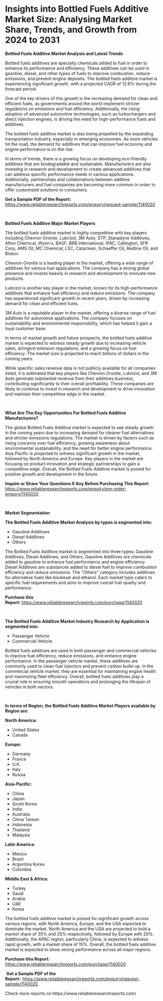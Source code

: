 <p><h1>Insights into Bottled Fuels Additive Market Size: Analysing Market Share, Trends, and Growth from 2024 to 2031</h1></p><p><strong>Bottled Fuels Additive Market Analysis and Latest Trends</strong></p>
<p><p>Bottled fuels additives are specialty chemicals added to fuel in order to enhance its performance and efficiency. These additives can be used in gasoline, diesel, and other types of fuels to improve combustion, reduce emissions, and prevent engine deposits. The bottled fuels additive market is experiencing significant growth, with a projected CAGR of 12.6% during the forecast period.</p><p>One of the key drivers of this growth is the increasing demand for clean and efficient fuels, as governments around the world implement stricter regulations on emissions and fuel efficiency. Additionally, the rising adoption of advanced automotive technologies, such as turbochargers and direct injection engines, is driving the need for high-performance fuels and additives.</p><p>The bottled fuels additive market is also being propelled by the expanding transportation industry, especially in emerging economies. As more vehicles hit the road, the demand for additives that can improve fuel economy and engine performance is on the rise.</p><p>In terms of trends, there is a growing focus on developing eco-friendly additives that are biodegradable and sustainable. Manufacturers are also investing in research and development to create advanced additives that can address specific performance needs in various applications. Additionally, partnerships and collaborations between additive manufacturers and fuel companies are becoming more common in order to offer customized solutions to consumers.</p></p>
<p><strong>Get a Sample PDF of the Report:&nbsp;</strong> <a href="https://www.reliableresearchreports.com/enquiry/request-sample/1140020">https://www.reliableresearchreports.com/enquiry/request-sample/1140020</a></p>
<p>&nbsp;</p>
<p><strong>Bottled Fuels Additive Major Market Players</strong></p>
<p><p>The bottled fuels additive market is highly competitive with key players including Chevron Oronite, Lubrizol, 3M Auto, STP, Stanadyne Additives, Afton Chemical, Wynn's, BASF, BRB International, IPAC, Callington, SFR Corp, AMS Oil, MC Chemical, LSC, Cataclean, Schaeffer Oil, Redline Oil, and Biobor.</p><p>Chevron Oronite is a leading player in the market, offering a wide range of additives for various fuel applications. The company has a strong global presence and invests heavily in research and development to innovate new products. </p><p>Lubrizol is another key player in the market, known for its high-performance additives that enhance fuel efficiency and reduce emissions. The company has experienced significant growth in recent years, driven by increasing demand for clean and efficient fuels.</p><p>3M Auto is a reputable player in the market, offering a diverse range of fuel additives for automotive applications. The company focuses on sustainability and environmental responsibility, which has helped it gain a loyal customer base.</p><p>In terms of market growth and future prospects, the bottled fuels additive market is expected to witness steady growth due to increasing vehicle sales, stringent emission regulations, and a growing focus on fuel efficiency. The market size is projected to reach billions of dollars in the coming years.</p><p>While specific sales revenue data is not publicly available for all companies listed, it is estimated that key players like Chevron Oronite, Lubrizol, and 3M Auto generate substantial revenue from their additives business, contributing significantly to their overall profitability. These companies are likely to continue to invest in research and development to drive innovation and maintain their competitive edge in the market.</p></p>
<p>&nbsp;</p>
<p><strong>What Are The Key Opportunities For Bottled Fuels Additive Manufacturers?</strong></p>
<p><p>The global Bottled Fuels Additive market is expected to see steady growth in the coming years due to increasing demand for cleaner fuel alternatives and stricter emissions regulations. The market is driven by factors such as rising concerns over fuel efficiency, growing awareness about environmental sustainability, and the need for better engine performance. Asia Pacific is projected to witness significant growth in the market, followed by North America and Europe. Key players in the market are focusing on product innovation and strategic partnerships to gain a competitive edge. Overall, the Bottled Fuels Additive market is poised for positive growth and development in the future.</p></p>
<p><strong>Inquire or Share Your Questions If Any Before Purchasing This Report:</strong> <a href="https://www.reliableresearchreports.com/enquiry/pre-order-enquiry/1140020">https://www.reliableresearchreports.com/enquiry/pre-order-enquiry/1140020</a></p>
<p>&nbsp;</p>
<p><strong>Market Segmentation</strong></p>
<p><strong>The Bottled Fuels Additive Market Analysis by types is segmented into:</strong></p>
<p><ul><li>Gasoline Additives</li><li>Diesel Additives</li><li>Others</li></ul></p>
<p><p>The Bottled Fuels Additive market is segmented into three types: Gasoline Additives, Diesel Additives, and Others. Gasoline Additives are chemicals added to gasoline to enhance fuel performance and engine efficiency. Diesel Additives are substances added to diesel fuel to improve combustion efficiency and reduce emissions. The "Others" category includes additives for alternative fuels like biodiesel and ethanol. Each market type caters to specific fuel requirements and aims to improve overall fuel quality and performance.</p></p>
<p><strong>Purchase this Report:&nbsp;</strong><a href="https://www.reliableresearchreports.com/purchase/1140020">https://www.reliableresearchreports.com/purchase/1140020</a></p>
<p>&nbsp;</p>
<p><strong>The Bottled Fuels Additive Market Industry Research by Application is segmented into:</strong></p>
<p><ul><li>Passenger Vehicle</li><li>Commercial Vehicle</li></ul></p>
<p><p>Bottled fuels additives are used in both passenger and commercial vehicles to improve fuel efficiency, reduce emissions, and enhance engine performance. In the passenger vehicle market, these additives are commonly used to clean fuel injectors and prevent carbon build-up. In the commercial vehicle market, they are essential for maintaining engine health and maximizing fleet efficiency. Overall, bottled fuels additives play a crucial role in ensuring smooth operations and prolonging the lifespan of vehicles in both sectors.</p></p>
<p>&nbsp;</p>
<p><strong>In terms of Region, the Bottled Fuels Additive Market Players available by Region are:</strong></p>
<p>
    <p> <strong> North America: </strong>
        <ul>
            <li>United States</li>
            <li>Canada</li>
        </ul>
        </p> 
    <p> <strong> Europe: </strong>
        <ul>
            <li>Germany</li>
            <li>France</li>
            <li>U.K.</li>
            <li>Italy</li>
            <li>Russia</li>
        </ul>
        </p> 
    <p> <strong> Asia-Pacific: </strong>
        <ul>
            <li>China</li>
            <li>Japan</li>
            <li>South Korea</li>
            <li>India</li>
            <li>Australia</li>
            <li>China Taiwan</li>
            <li>Indonesia</li>
            <li>Thailand</li>
            <li>Malaysia</li>
        </ul>
        </p> 
    <p> <strong> Latin America: </strong>
        <ul>
            <li>Mexico</li>
            <li>Brazil</li>
            <li>Argentina Korea</li>
            <li>Colombia</li>
        </ul>
        </p> 
    <p> <strong> Middle East & Africa: </strong>
        <ul>
            <li>Turkey</li>
            <li>Saudi</li>
            <li>Arabia</li>
            <li>UAE</li>
            <li>Korea</li>
        </ul>
    </p>
    </p>
<p><p>The bottled fuels additive market is poised for significant growth across various regions, with North America, Europe, and the USA expected to dominate the market. North America and the USA are projected to hold a market share of 35% and 25% respectively, followed by Europe with 20%. Additionally, the APAC region, particularly China, is expected to witness rapid growth, with a market share of 15%. Overall, the bottled fuels additive market is expected to show strong performance across all major regions.</p></p>
<p><strong>Purchase this Report: </strong><a href="https://www.reliableresearchreports.com/purchase/1140020">https://www.reliableresearchreports.com/purchase/1140020</a></p>
<p>&nbsp;<strong>Get a Sample PDF of the Report:&nbsp;&nbsp;</strong><a href="https://www.reliableresearchreports.com/enquiry/request-sample/1140020">https://www.reliableresearchreports.com/enquiry/request-sample/1140020</a></p>
<p><strong></strong></p>
<p>Check more reports on https://www.reliableresearchreports.com/</p>